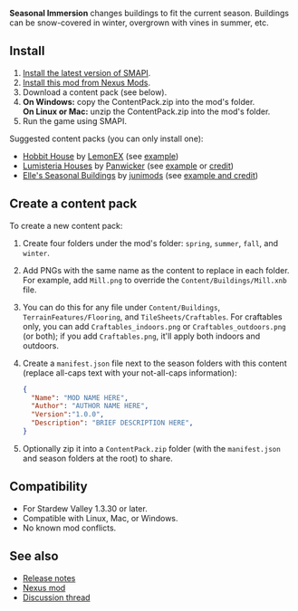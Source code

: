 **Seasonal Immersion** changes buildings to fit the current season. Buildings can be snow-covered
in winter, overgrown with vines in summer, etc.

## Install
1. [Install the latest version of SMAPI](https://smapi.io).
2. [Install this mod from Nexus Mods](https://www.nexusmods.com/stardewvalley/mods/2273).
3. Download a content pack (see below).
4. 
   **On Windows:** copy the ContentPack.zip into the mod's folder.  
   **On Linux or Mac:** unzip the ContentPack.zip into the mod's folder.
5. Run the game using SMAPI.

Suggested content packs (you can only install one):
* [Hobbit House](http://community.playstarbound.com/attachments/contentpack-zip.168340) by [LemonEX](http://community.playstarbound.com/members/lemonex.28207/) (see [example](http://i.imgur.com/NrJm1IV.png))
* [Lumisteria Houses](http://community.playstarbound.com/resources/pans-seasonal-buildings.4310/download?version=19177) by [Panwicker](http://community.playstarbound.com/members/panwicker.673982/) (see [example](http://community.playstarbound.com/threads/pans-seasonal-houses.126329/#post-3053111) or [credit](http://www.nexusmods.com/stardewvalley/mods/196))
* [Elle's Seasonal Buildings](https://www.nexusmods.com/stardewvalley/mods/1993)﻿ by [junimods](http://community.playstarbound.com/members/junimods.733912/) (see [example and credit](http://community.playstarbound.com/threads/elles-seasonal-non-seasonal-building-replacements.127106/))

## Create a content pack
To create a new content pack:
1. Create four folders under the mod's folder: `spring`, `summer`, `fall`, and `winter`.
2. Add PNGs with the same name as the content to replace in each folder. For example, add `Mill.png`
   to override the `Content/Buildings/Mill.xnb` file.
3. You can do this for any file under `Content/Buildings`, `TerrainFeatures/Flooring`, and
   `TileSheets/Craftables`. For craftables only, you can add `Craftables_indoors.png` or
   `Craftables_outdoors.png` (or both); if you add `Craftables.png`, it'll apply both indoors and
   outdoors.
4. Create a `manifest.json` file next to the season folders with this content (replace all-caps text
   with your not-all-caps information):

   ```json
   {
     "Name": "MOD NAME HERE",
     "Author": "AUTHOR NAME HERE",
     "Version":"1.0.0",
     "Description": "BRIEF DESCRIPTION HERE",
   }
   ```
5. Optionally zip it into a `ContentPack.zip` folder (with the `manifest.json` and season folders
   at the root) to share.

## Compatibility
* For Stardew Valley 1.3.30 or later.
* Compatible with Linux, Mac, or Windows.
* No known mod conflicts.

## See also
* [Release notes](RELEASE-NOTES.md)
* [Nexus mod](http://www.nexusmods.com/stardewvalley/mods/2273)
* [Discussion thread](https://community.playstarbound.com/threads/smapi-seasonal-immersion.125683/)
